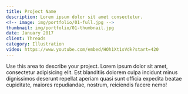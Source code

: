 ```yaml
---
title: Project Name
description: Lorem ipsum dolor sit amet consectetur.
<!-- image: img/portfolio/01-full.jpg -->
thumbnail: img/portfolio/01-thumbnail.jpg
date: January 2017
client: Threads
category: Illustration
video: https://www.youtube.com/embed/HOh1Xt1sVdk?start=420
---
```

Use this area to describe your project. Lorem ipsum dolor sit amet, consectetur adipisicing elit. Est blanditiis dolorem culpa incidunt minus dignissimos deserunt repellat aperiam quasi sunt officia expedita beatae cupiditate, maiores repudiandae, nostrum, reiciendis facere nemo!
